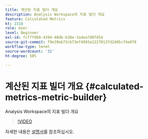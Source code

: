 ```yaml
---
title: 계산된 지표 빌더 개요
description: Analysis Workspace의 지표 빌더 개요
feature: Calculated Metrics
kt: 2318
role: User
level: Beginner
exl-id: fcfffd68-4394-48db-b38e-3a4ea7d0f854
source-git-commit: f9e39eb73cb73ef4993a12270137d2405cf4a978
workflow-type: tm+mt
source-wordcount: '32'
ht-degree: 50%

---
```


# 계산된 지표 빌더 개요 {#calculated-metrics-metric-builder}

Analysis Workspace의 지표 빌더 개요

>[!VIDEO](https://video.tv.adobe.com/v/32600/?quality=12&learn=on&captions=kor)

자세한 내용은 [설명서](https://experienceleague.adobe.com/docs/analytics/components/calculated-metrics/calcmetric-workflow/cm-build-metrics.html?lang=ko-KR)를 참조하십시오.
